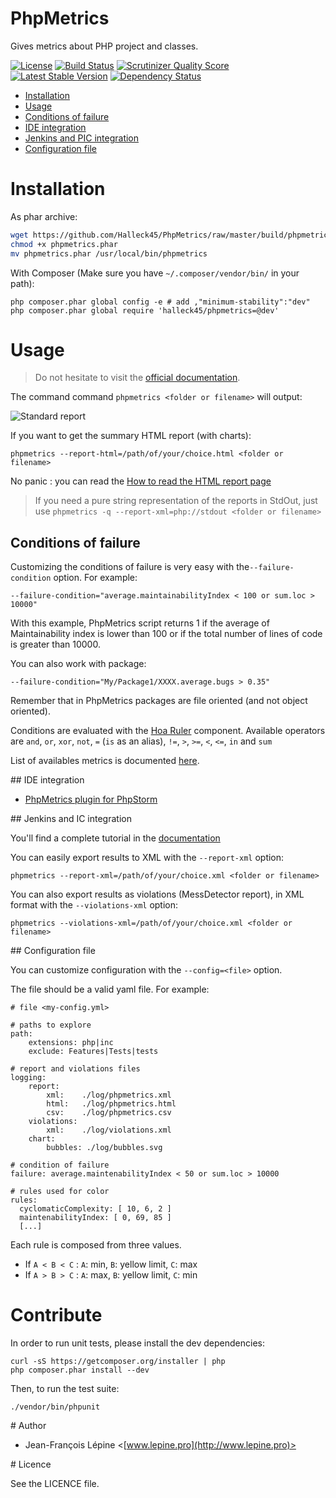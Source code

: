 # PhpMetrics

Gives metrics about PHP project and classes.

[![License](https://poser.pugx.org/halleck45/php-metrics/license.png)](https://packagist.org/packages/halleck45/php-metrics)
[![Build Status](https://secure.travis-ci.org/Halleck45/PhpMetrics.png)](http://travis-ci.org/Halleck45/PhpMetrics)  [![Scrutinizer Quality Score](https://scrutinizer-ci.com/g/Halleck45/PhpMetrics/badges/quality-score.png?s=b825f35680c0a469333da2c963226828fed135ba)](https://scrutinizer-ci.com/g/Halleck45/PhpMetrics/)
[![Latest Stable Version](https://poser.pugx.org/halleck45/php-metrics/v/stable.png)](https://packagist.org/packages/halleck45/php-metrics)
[![Dependency Status](https://www.versioneye.com/user/projects/534fe1f9fe0d0774a8000815/badge.png)](https://www.versioneye.com/user/projects/534fe1f9fe0d0774a8000815)

+ [Installation](#installation)
+ [Usage](#usage)
+ [Conditions of failure](#conditions-of-failure)
+ [IDE integration](#ide-integration)
+ [Jenkins and PIC integration](#jenkins-and-pic-integration)
+ [Configuration file](#configuration-file)





# Installation

As phar archive:

```bash
wget https://github.com/Halleck45/PhpMetrics/raw/master/build/phpmetrics.phar
chmod +x phpmetrics.phar
mv phpmetrics.phar /usr/local/bin/phpmetrics
```

With Composer (Make sure you have `~/.composer/vendor/bin/` in your path):

    php composer.phar global config -e # add ,"minimum-stability":"dev"
    php composer.phar global require 'halleck45/phpmetrics=@dev'

# Usage

> Do not hesitate to visit the [official documentation](http://www.phpmetrics.org/documentation/index.html).

The command command `phpmetrics <folder or filename>` will output:

![Standard report](http://halleck45.github.io/PhpMetrics/images/report-standard.png)

If you want to get the summary HTML report (with charts):

    phpmetrics --report-html=/path/of/your/choice.html <folder or filename>

No panic : you can read the [How to read the HTML report page](http://halleck45.github.io/PhpMetrics/documentation/how-to-read-report.html)

> If you need a pure string representation of the reports in StdOut, just use `phpmetrics -q --report-xml=php://stdout <folder or filename>`

## Conditions of failure

Customizing the conditions of failure is very easy with the`--failure-condition` option. For example:

    --failure-condition="average.maintainabilityIndex < 100 or sum.loc > 10000"

With this example, PhpMetrics script returns 1 if the average of Maintainability index is lower than 100
or if the total number of lines of code is greater than 10000.

You can also work with package:

    --failure-condition="My/Package1/XXXX.average.bugs > 0.35"

Remember that in PhpMetrics packages are file oriented (and not object oriented).

Conditions are evaluated with the [Hoa Ruler](https://github.com/hoaproject/Ruler) component. Available operators are
`and`, `or`, `xor`, `not`, `=` (`is` as an alias), `!=`, `>`, `>=`, `<`, `<=`, `in` and `sum`

List of availables metrics is documented [here](http://halleck45.github.io/PhpMetrics/documentation/index.html).


## IDE integration

+ [PhpMetrics plugin for PhpStorm](http://plugins.jetbrains.com/plugin/7500)

## Jenkins and IC integration

You'll find a complete tutorial in the [documentation](http://halleck45.github.io/PhpMetrics/documentation/jenkins.html)

You can easily export results to XML with the `--report-xml` option:

    phpmetrics --report-xml=/path/of/your/choice.xml <folder or filename>

You can also export results as violations (MessDetector report), in XML format with the `--violations-xml` option:

    phpmetrics --violations-xml=/path/of/your/choice.xml <folder or filename>

## Configuration file

You can customize configuration with the `--config=<file>` option.

The file should be a valid yaml file. For example:

    # file <my-config.yml>

    # paths to explore
    path:
        extensions: php|inc
        exclude: Features|Tests|tests

    # report and violations files
    logging:
        report:
            xml:    ./log/phpmetrics.xml
            html:   ./log/phpmetrics.html
            csv:    ./log/phpmetrics.csv
        violations:
            xml:    ./log/violations.xml
        chart:
            bubbles: ./log/bubbles.svg

    # condition of failure
    failure: average.maintenabilityIndex < 50 or sum.loc > 10000

    # rules used for color
    rules:
      cyclomaticComplexity: [ 10, 6, 2 ]
      maintenabilityIndex: [ 0, 69, 85 ]
      [...]

Each rule is composed from three values.

+ If `A < B < C` : `A`: min, `B`: yellow limit, `C`: max
+ If `A > B > C` : `A`: max, `B`: yellow limit, `C`: min

# Contribute

In order to run unit tests, please install the dev dependencies:

    curl -sS https://getcomposer.org/installer | php
    php composer.phar install --dev

Then, to run the test suite:

    ./vendor/bin/phpunit

# Author

+ Jean-François Lépine <[www.lepine.pro](http://www.lepine.pro)>

# Licence

See the LICENCE file.
